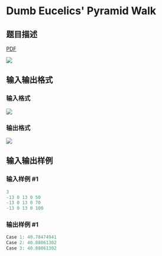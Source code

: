 # Dumb Eucelics&#039; Pyramid Walk

## 题目描述

[problemUrl]: https://uva.onlinejudge.org/index.php?option=com_onlinejudge&Itemid=8&category=226&page=show_problem&problem=2907

[PDF](https://uva.onlinejudge.org/external/118/p11807.pdf)

![](https://cdn.luogu.com.cn/upload/vjudge_pic/UVA11807/3a20c98c6421cbefff1fb502458428a952c7204a.png)

## 输入输出格式

### 输入格式

![](https://cdn.luogu.com.cn/upload/vjudge_pic/UVA11807/683ba6b00854d8f4aa93ae6d480b5d2d6255a7ad.png)

### 输出格式

![](https://cdn.luogu.com.cn/upload/vjudge_pic/UVA11807/882e2a8c6aed060377b9a6cb49b7839d023cd81d.png)

## 输入输出样例

### 输入样例 #1

```cpp
3
-13 0 13 0 50
-13 0 13 0 70
-13 0 13 0 100
```


### 输出样例 #1

```cpp
Case 1: 40.78474941
Case 2: 40.88061302
Case 3: 40.88061302
```


